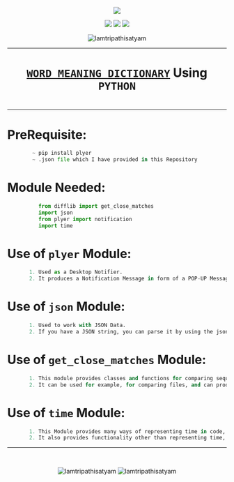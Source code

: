 <p align="center">
<img src="https://icons.iconarchive.com/icons/wwalczyszyn/android-style-honeycomb/128/Books-icon.png" />
</p>

<p align="center">
<img src="https://forthebadge.com/images/badges/for-you.svg" />
<img src="http://ForTheBadge.com/images/badges/made-with-python.svg" />
<img src="https://forthebadge.com/images/badges/built-by-developers.svg" />
</p>


<p align="center">
  <img src="https://profile-counter.glitch.me/{Words_Dictionary}/count.svg" alt=Iamtripathisatyam />
</p>

_______________________________
### <h1 align="center"><a href="https://github.com/Iamtripathisatyam/Words_Dictionary/blob/main/Word_Meaning_Dictionary">**`WORD MEANING DICTIONARY`**</a> Using `PYTHON`<h1/>
_______________________________

# PreRequisite:
```python
        ~ pip install plyer
        ~ .json file which I have provided in this Repository
```             

# Module Needed:
```python 
          from difflib import get_close_matches
          import json
          from plyer import notification
          import time
```

# Use of **`plyer`** Module:
```python
       1. Used as a Desktop Notifier. 
       2. It produces a Notification Message in form of a POP-UP Message on Desktop.
```
# Use of **`json`** Module:
```python
       1. Used to work with JSON Data. 
       2. If you have a JSON string, you can parse it by using the json.loads() method.
```
# Use of **`get_close_matches`** Module:
```python
       1. This module provides classes and functions for comparing sequences. 
       2. It can be used for example, for comparing files, and can produce information about file differences in various formats.
```
# Use of **`time`** Module:
```python
       1. This Module provides many ways of representing time in code, such as objects, numbers, and strings. 
       2. It also provides functionality other than representing time, like waiting during code execution and measuring the efficiency of your code.
```
_________________________________

<br/>
<p align="center">
<img src="https://badges.pufler.dev/updated/Iamtripathisatyam/Words_Dictionary?style=for-the-badge&logo=github&logoColor=yellow" alt=Iamtripathisatyam />
<img src="https://badges.pufler.dev/created/Iamtripathisatyam/Words_Dictionary?style=for-the-badge&logo=github&logoColor=yellow" alt=Iamtripathisatyam />
</p>
